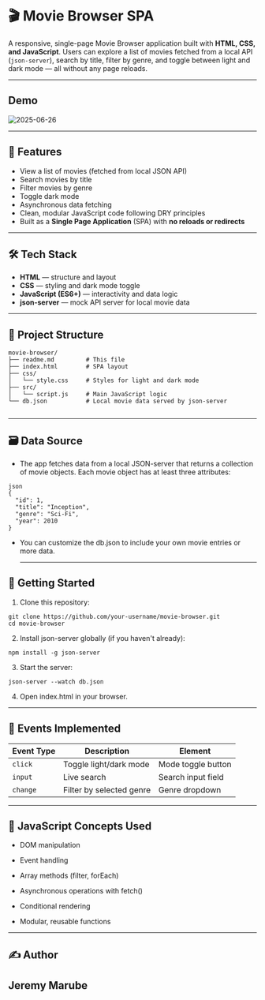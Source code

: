 # 🎬 Movie Browser SPA

A responsive, single-page Movie Browser application built with **HTML, CSS, and JavaScript**. Users can explore a list of movies fetched from a local API (`json-server`), search by title, filter by genre, and toggle between light and dark mode — all without any page reloads.

---
## Demo
![2025-06-26](https://github.com/user-attachments/assets/88dc40d2-6607-46f6-9b48-83558948632d)

---
## 📌 Features

-  View a list of movies (fetched from local JSON API)
-  Search movies by title
-  Filter movies by genre
-  Toggle dark mode
-  Asynchronous data fetching
-  Clean, modular JavaScript code following DRY principles
-  Built as a **Single Page Application** (SPA) with **no reloads or redirects**

---
## 🛠️ Tech Stack

- **HTML** — structure and layout
- **CSS** — styling and dark mode toggle
- **JavaScript (ES6+)** — interactivity and data logic
- **json-server** — mock API server for local movie data

 ---
 
## 📂 Project Structure

```
movie-browser/
├── readme.md         # This file
├── index.html        # SPA layout
├── css/
│   └── style.css     # Styles for light and dark mode
├── src/
│   └── script.js     # Main JavaScript logic
└── db.json           # Local movie data served by json-server
 
```
---

## 🗃️ Data Source
- The app fetches data from a local JSON-server that returns a collection of movie objects. Each movie object has at least three attributes:
```
json
{
  "id": 1,
  "title": "Inception",
  "genre": "Sci-Fi",
  "year": 2010
}
```
- You can customize the db.json to include your own movie entries or more data.

  ---
  
## 🚀 Getting Started
1. Clone this repository:


```
git clone https://github.com/your-username/movie-browser.git
cd movie-browser
```
2. Install json-server globally (if you haven't already):

```
npm install -g json-server
```
3. Start the server:

```
json-server --watch db.json
```
4. Open index.html in your browser.

---
## 🧪 Events Implemented
| Event Type | Description              | Element            |
| ---------- | ------------------------ | ------------------ |
| `click`    | Toggle light/dark mode   | Mode toggle button |
| `input`    | Live search              | Search input field |
| `change`   | Filter by selected genre | Genre dropdown     |


---

## 🧠 JavaScript Concepts Used
- DOM manipulation

- Event handling

- Array methods (filter, forEach)

- Asynchronous operations with fetch()

- Conditional rendering

- Modular, reusable functions

---

## ✍️ Author
**Jeremy Marube**
---
